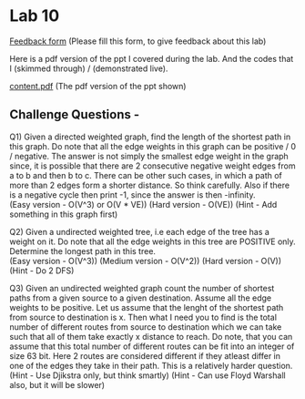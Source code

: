 # Lab 10

  [Feedback form](https://docs.google.com/forms/d/e/1FAIpQLScLeIezAu3Bueokx98FzaNraoK_90lxMd6trBRnnNLXKQjojg/viewform?usp=sf_link) (Please fill this form, to give feedback about this lab)

Here is a pdf version of the ppt I covered during the lab. And the codes that I (skimmed through) / (demonstrated live).

  [content.pdf](https://sidhant007.github.io/CS2040C/lab10/content.pdf) (The pdf version of the ppt shown) 

## Challenge Questions - 

Q1) Given a directed weighted graph, find the length of the shortest path in this graph. Do note that all the edge weights in this graph can be positive / 0 / negative. The answer is not simply the smallest edge weight in the graph since, it is possible that there are 2 consecutive negative weight edges from a to b and then b to c. There can be other such cases, in which a path of more than 2 edges form a shorter distance. So think carefully. Also if there is a negative cycle then print -1, since the answer is then -infinity. <br>
(Easy version - O(V^3) or O(V * VE))
(Hard version - O(VE)) (Hint - Add something in this graph first)

Q2) Given a undirected weighted tree, i.e each edge of the tree has a weight on it. Do note that all the edge weights in this tree are POSITIVE only. Determine the longest path in this tree. <br>
(Easy version - O(V^3))
(Medium version - O(V^2))
(Hard version - O(V)) (Hint - Do 2 DFS)

Q3) Given an undirected weighted graph count the number of shortest paths from a given source to a given destination. Assume all the edge weights to be positive. Let us assume that the lenght of the shortest path from source to destination is x. Then what I need you to find is the total number of different routes from source to destination which we can take such that all of them take exactly x distance to reach. Do note, that you can assume that this total number of different routes can be fit into an integer of size 63 bit. Here 2 routes are considered different if they atleast differ in one of the edges they take in their path.
This is a relatively harder question.
(Hint - Use Djikstra only, but think smartly)
(Hint - Can use Floyd Warshall also, but it will be slower)
